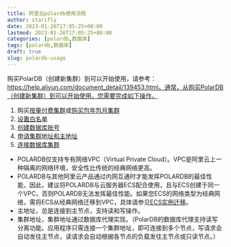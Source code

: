 ```yaml
---
title: 阿里云polardb使用流程
author: starifly
date: 2023-01-26T17:05:25+08:00
lastmod: 2023-01-26T17:05:25+08:00
categories: [polardb,数据库]
tags: [polardb,数据库]
draft: true
slug: polardb-usage
---
```


购买PolarDB（创建新集群）到可以开始使用，请参考：https://help.aliyun.com/document_detail/139453.html。通常，从购买PolarDB（创建新集群）到可以开始使用，您需要完成如下操作。

1. 购买[按量付费集群](https://help.aliyun.com/document_detail/58769.html?spm=5176.smartservice_service_robot-chat.help.3.7ba73cdaEBvFxS#task-1580301)或[购买包年包月集群](https://help.aliyun.com/document_detail/201224.html?spm=5176.smartservice_service_robot-chat.help.4.7ba73cdaEBvFxS#task-1580301)
2. [设置白名单](https://help.aliyun.com/document_detail/68506.html?spm=5176.smartservice_service_robot-chat.help.5.7ba73cdaEBvFxS#task-1580301)
3. [创建数据库账号](https://help.aliyun.com/document_detail/68508.html?spm=5176.smartservice_service_robot-chat.help.6.7ba73cdaEBvFxS#task-1580301)
4. [申请集群地址和主地址](https://help.aliyun.com/document_detail/68510.html?spm=5176.smartservice_service_robot-chat.help.7.7ba73cdaEBvFxS#task-1580301)
5. [连接数据库集群](https://help.aliyun.com/document_detail/68511.html?spm=5176.smartservice_service_robot-chat.help.8.7ba73cdaEBvFxS#task-1580301)

- POLARDB仅支持专有网络VPC（Virtual Private Cloud）。VPC是阿里云上一种隔离的网络环境，安全性比传统的经典网络更高。
- POLARDB与其他阿里云产品通过内网互通时才能发挥POLARDB的最佳性能，因此，建议将POLARDB与云服务器ECS配合使用，且与ECS创建于同一个VPC，否则POLARDB无法发挥最佳性能。如果您ECS的网络类型为经典网络，需将ECS从经典网络迁移到VPC，具体请参见[ECS实例迁移](https://help.aliyun.com/document_detail/57954.html?source=5176.11533457&userCode=wrvvs1rm&type=copy)。
- 主地址，总是连接到主节点，支持读和写操作。
- 集群地址，集群地址通过数据库代理实现。（PolarDB的数据库代理支持读写分离功能。应用程序只需连接一个集群地址，即可连接到多个节点，写请求会自动发往主节点，读请求会自动根据各节点的负载发往主节点或只读节点。）
